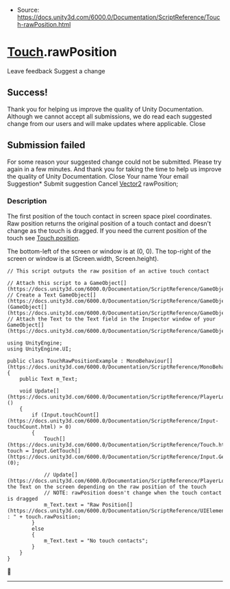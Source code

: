 * Source: https://docs.unity3d.com/6000.0/Documentation/ScriptReference/Touch-rawPosition.html

#  [Touch](https://docs.unity3d.com/6000.0/Documentation/ScriptReference/Touch.html).rawPosition
Leave feedback
Suggest a change
## Success!
Thank you for helping us improve the quality of Unity Documentation. Although we cannot accept all submissions, we do read each suggested change from our users and will make updates where applicable.
Close
## Submission failed
For some reason your suggested change could not be submitted. Please <a>try again</a> in a few minutes. And thank you for taking the time to help us improve the quality of Unity Documentation.
Close
Your name Your email Suggestion* Submit suggestion
Cancel
[Vector2](https://docs.unity3d.com/6000.0/Documentation/ScriptReference/Vector2.html) rawPosition; 
### Description
The first position of the touch contact in screen space pixel coordinates.
Raw position returns the original position of a touch contact and doesn't change as the touch is dragged. If you need the current position of the touch see [Touch.position](https://docs.unity3d.com/6000.0/Documentation/ScriptReference/Touch-position.html).  
  
The bottom-left of the screen or window is at (0, 0). The top-right of the screen or window is at (Screen.width, Screen.height).
```
// This script outputs the raw position of an active touch contact  
  
// Attach this script to a GameObject[](https://docs.unity3d.com/6000.0/Documentation/ScriptReference/GameObject.html)
// Create a Text GameObject[](https://docs.unity3d.com/6000.0/Documentation/ScriptReference/GameObject.html) (GameObject[](https://docs.unity3d.com/6000.0/Documentation/ScriptReference/GameObject.html)>UI>Text)
// Attach the Text to the Text field in the Inspector window of your GameObject[](https://docs.unity3d.com/6000.0/Documentation/ScriptReference/GameObject.html)  
  
using UnityEngine;
using UnityEngine.UI;  
  
public class TouchRawPositionExample : MonoBehaviour[](https://docs.unity3d.com/6000.0/Documentation/ScriptReference/MonoBehaviour.html)
{
    public Text m_Text;  
  
    void Update[](https://docs.unity3d.com/6000.0/Documentation/ScriptReference/PlayerLoop.Update.html)()
    {
        if (Input.touchCount[](https://docs.unity3d.com/6000.0/Documentation/ScriptReference/Input-touchCount.html) > 0)
        {
            Touch[](https://docs.unity3d.com/6000.0/Documentation/ScriptReference/Touch.html) touch = Input.GetTouch[](https://docs.unity3d.com/6000.0/Documentation/ScriptReference/Input.GetTouch.html)(0);  
  
            // Update[](https://docs.unity3d.com/6000.0/Documentation/ScriptReference/PlayerLoop.Update.html) the Text on the screen depending on the raw position of the touch
            // NOTE: rawPosition doesn't change when the touch contact is dragged
            m_Text.text = "Raw Position[](https://docs.unity3d.com/6000.0/Documentation/ScriptReference/UIElements.Position.html) : " + touch.rawPosition;
        }
        else
        {
            m_Text.text = "No touch contacts";
        }
    }
}

```

* * *
